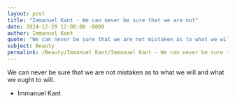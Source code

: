 ```yaml
---
layout: post
title: "Immanuel Kant - We can never be sure that we are not"
date: 2024-12-28 12:00:00 -0000
author: Immanuel Kant
quote: "We can never be sure that we are not mistaken as to what we will and what we ought to will."
subject: Beauty
permalink: /Beauty/Immanuel Kant/Immanuel Kant - We can never be sure that we are not
---
```


We can never be sure that we are not mistaken as to what we will and what we ought to will.

- Immanuel Kant
